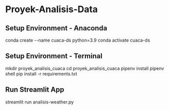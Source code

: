 # Proyek-Analisis-Data
**Setup Environment - Anaconda**
---
conda create --name cuaca-ds python=3.9
conda activate cuaca-ds

**Setup Environment - Terminal**
---
mkdir proyek_analisis_cuaca
cd proyek_analisis_cuaca
pipenv install
pipenv shell
pip install -r requirements.txt

**Run Streamlit App**
---
streamlit run analisis-weather.py
